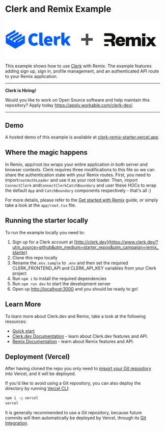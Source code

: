 # Clerk and Remix Example

<div align="center">
    <img alt="Clerk and Hasura logos" src="./docs/logos/clerk-remix.jpg" width="550" />
</div>

This example shows how to use [Clerk](https://www.clerk.dev/?utm_source=github&utm_medium=starter_repos&utm_campaign=remix_starter) with Remix. The example features adding sign up, sign in, profile management, and an authenticated API route to your Remix application.

---

**Clerk is Hiring!**

Would you like to work on Open Source software and help maintain this repository? Apply today https://apply.workable.com/clerk-dev/.

---

## Demo

A hosted demo of this example is available at [clerk-remix-starter.vercel.app](https://clerk-remix-starter.vercel.app/)

## Where the magic happens

In Remix, app/root.tsx wraps your entire application in both server and browser contexts. Clerk requires three modifications to this file so we can share the authentication state with your Remix routes. First, you need to import`rootAuthLoader` and use it as your root loader. Then, import `ConnectClerk` and`ConnectClerkCatchBoundary` and user these HOCs to wrap the default `App` and `CatchBoundary` components respectively - that's all :)  

For more details, please refer to the [Get started with Remix](https://docs.clerk.dev/get-started/remix/?utm_source=github&utm_medium=starter_repos&utm_campaign=remix_starter) guide, or simply take a look at the `app/root.tsx` file.


## Running the starter locally

To run the example locally you need to:

1. Sign up for a Clerk account at [http://clerk.dev](https://www.clerk.dev/?utm_source=github&utm_medium=starter_repos&utm_campaign=remix_starter)
2. Clone this repo locally
3. Rename the`.env.sample` to `.env` and then set the required CLERK_FRONTEND_API and CLERK_API_KEY variables from your Clerk project
4. Run `npm i` to install the required dependencies
5. Run `npm run dev` to start the development server
6. Open up [http://localhost:3000](http://localhost:3000) and you should be ready to go!

## Learn More

To learn more about Clerk.dev and Remix, take a look at the following resources:

- [Quick start](https://docs.clerk.dev/get-started/remix?utm_source=github&utm_medium=starter_repos&utm_campaign=nextjs_starter)
- [Clerk.dev Documentation](https://docs.clerk.dev/?utm_source=github&utm_medium=starter_repos&utm_campaign=nextjs_starter) - learn about Clerk.dev features and API.
- [Remix Documentation](https://remix.run/docs?utm_source=github&utm_medium=starter_repos&utm_campaign=nextjs_starter) - learn about Remix features and API.

## Deployment (Vercel)

After having cloned the repo you only need to [import your Git repository](https://vercel.com/new) into Vercel, and it will be deployed.

If you'd like to avoid using a Git repository, you can also deploy the directory by running [Vercel CLI](https://vercel.com/cli):

```sh
npm i -g vercel
vercel
```

It is generally recommended to use a Git repository, because future commits will then automatically be deployed by Vercel, through its [Git Integration](https://vercel.com/docs/concepts/git).

